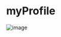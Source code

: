 # myProfile


![image](https://github.com/JamalMohammed143/myProfile/assets/39947492/8e9b7aa9-35bb-4a39-83b3-bf00815d59d1)
